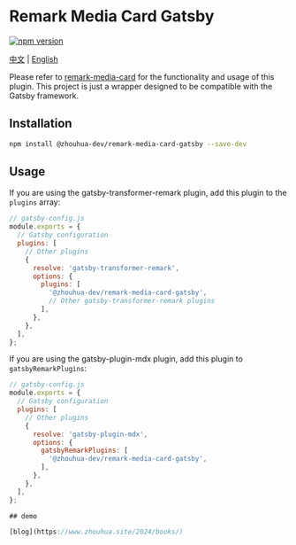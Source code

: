 # Remark Media Card Gatsby

[![npm version](https://img.shields.io/npm/v/%40zhouhua-dev%2Fremark-media-card-gatsby?style=flat&logo=npm)](https://www.npmjs.com/package/@zhouhua-dev/remark-media-card-gatsby)

[中文](./readme.md) | [English](./readme.en.md)

Please refer to [remark-media-card](https://github.com/zhouhua/remark-media-card) for the functionality and usage of this plugin. This project is just a wrapper designed to be compatible with the Gatsby framework.


## Installation

```bash
npm install @zhouhua-dev/remark-media-card-gatsby --save-dev
```

## Usage

If you are using the gatsby-transformer-remark plugin, add this plugin to the `plugins` array:

```js
// gatsby-config.js
module.exports = {
  // Gatsby configuration
  plugins: [
    // Other plugins
    {
      resolve: 'gatsby-transformer-remark',
      options: {
        plugins: [
          '@zhouhua-dev/remark-media-card-gatsby',
          // Other gatsby-transformer-remark plugins
        ],
      },
    },
  ],
};
```

If you are using the gatsby-plugin-mdx plugin, add this plugin to `gatsbyRemarkPlugins`:

```js
// gatsby-config.js
module.exports = {
  // Gatsby configuration
  plugins: [
    // Other plugins
    {
      resolve: 'gatsby-plugin-mdx',
      options: {
        gatsbyRemarkPlugins: [
          '@zhouhua-dev/remark-media-card-gatsby',
        ],
      },
    },
  ],
};

## demo

[blog](https://www.zhouhua.site/2024/books/)
